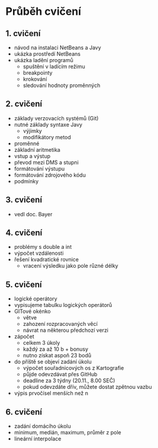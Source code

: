 # Průběh cvičení

## 1. cvičení
- návod na instalaci NetBeans a Javy
- ukázka prostředí NetBeans
- ukázka ladění programů
    - spuštění v ladícím režimu
    - breakpointy
    - krokování
    - sledování hodnoty proměnných

## 2. cvičení
- základy verzovacích systémů (Git)
- nutné základy syntaxe Javy
    - výjimky
    - modifikátory metod
- proměnné
- základní aritmetika
- vstup a výstup
- převod mezi DMS a stupni
- formátování výstupu
- formátování zdrojového kódu
- podmínky

## 3. cvičení
- vedl doc. Bayer

## 4. cvičení
- problémy s double a int
- výpočet vzdálenosti
- řešení kvadratické rovnice
    - vracení výsledku jako pole různé délky

## 5. cvičení
- logické operátory
- vypisujeme tabulku logických operátorů
- GITové okénko
  - větve
  - zahození rozpracovaných věcí
  - návrat na některou předchozí verzi
- zápočet
  - celkem 3 úkoly
  - každý za až 10 b + bonusy
  - nutno získat aspoň 23 bodů
- do příště se objeví zadání úkolu
  - výpočet souřadnicových os z Kartografie
  - půjde odevzdávat přes GitHub
  - deadline za 3 týdny (20.11., 8.00 SEČ)
  - pokud odevzdáte dřív, můžete dostat zpětnou vazbu
- výpis prvočísel menších než n

## 6. cvičení
- zadání domácího úkolu
- minimum, medián, maximum, průměr z pole
- lineární interpolace
